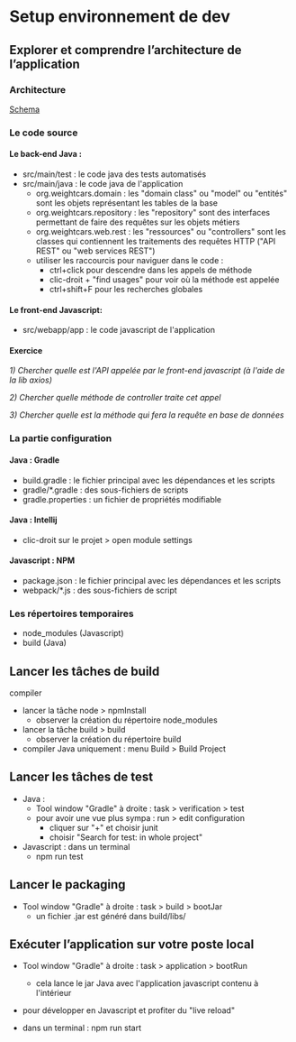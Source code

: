 # Setup environnement de dev

## Explorer et comprendre l’architecture de l’application
### Architecture
[Schema](architecture.jpg)
### Le code source
#### Le back-end Java :
- src/main/test : le code java des tests automatisés
- src/main/java : le code java de l'application
  - org.weightcars.domain : les "domain class" ou "model" ou "entités" sont les objets représentant les tables de la base
  - org.weightcars.repository : les "repository" sont des interfaces permettant de faire des requêtes sur les objets métiers
  - org.weightcars.web.rest : les "ressources" ou "controllers" sont les classes qui contiennent les traitements des requêtes HTTP ("API REST" ou "web services REST")
  - utiliser les raccourcis pour naviguer dans le code :
    - ctrl+click pour descendre dans les appels de méthode
    - clic-droit + "find usages" pour voir où la méthode est appelée
    - ctrl+shift+F pour les recherches globales
#### Le front-end Javascript:
- src/webapp/app : le code javascript de l'application
#### Exercice
_1) Chercher quelle est l'API appelée par le front-end javascript (à l'aide de la lib axios)_ 

_2) Chercher quelle méthode de controller traite cet appel_

_3) Chercher quelle est la méthode qui fera la requête en base de données_
### La partie configuration
#### Java : Gradle
- build.gradle : le fichier principal avec les dépendances et les scripts
- gradle/*.gradle : des sous-fichiers de scripts
- gradle.properties : un fichier de propriétés modifiable
#### Java : Intellij
- clic-droit sur le projet > open module settings
#### Javascript : NPM
- package.json : le fichier principal avec les dépendances et les scripts
- webpack/*.js : des sous-fichiers de script
### Les répertoires temporaires
- node_modules (Javascript)
- build (Java)
## Lancer les tâches de build
compiler
- lancer la tâche node > npmInstall
    - observer la création du répertoire node_modules
- lancer la tâche build > build
    - observer la création du répertoire build
- compiler Java uniquement : menu Build > Build Project
## Lancer les tâches de test
- Java : 
  - Tool window "Gradle" à droite : task > verification > test
  - pour avoir une vue plus sympa : run > edit configuration
    - cliquer sur "+" et choisir junit
    - choisir "Search for test: in whole project"
- Javascript : dans un terminal
  - npm run test
## Lancer le packaging
- Tool window "Gradle" à droite : task > build > bootJar
  - un fichier .jar est généré dans build/libs/
## Exécuter l’application sur votre poste local
- Tool window "Gradle" à droite : task > application > bootRun
  - cela lance le jar Java avec l'application javascript contenu à l'intérieur
  
- pour développer en Javascript et profiter du "live reload"
- dans un terminal : npm run start
